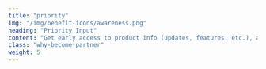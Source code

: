 ```yaml
---
title: "priority"
img: "/img/benefit-icons/awareness.png"
heading: "Priority Input"
content: "Get early access to product info (updates, features, etc.), access to betas and participate in our product feedback loop."
class: "why-become-partner"
weight: 5
---
```


